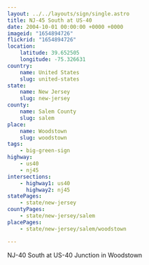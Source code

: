 ```yaml
---
layout: ../../layouts/sign/single.astro
title: NJ-45 South at US-40
date: 2004-10-01 00:00:00 +0000 +0000
imageid: "1654894726"
flickrid: "1654894726"
location:
    latitude: 39.652505
    longitude: -75.326631
country:
    name: United States
    slug: united-states
state:
    name: New Jersey
    slug: new-jersey
county:
    name: Salem County
    slug: salem
place:
    name: Woodstown
    slug: woodstown
tags:
    - big-green-sign
highway:
    - us40
    - nj45
intersections:
    - highway1: us40
      highway2: nj45
statePages:
    - state/new-jersey
countyPages:
    - state/new-jersey/salem
placePages:
    - state/new-jersey/salem/woodstown

---
```

NJ-40 South at US-40 Junction in Woodstown
